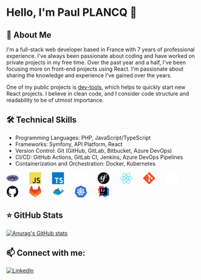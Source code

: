 # Hello, I'm Paul PLANCQ 👋

## 🚀 About Me
I'm a full-stack web developer based in France with 7 years of professional experience. I've always been passionate about coding and have worked on private projects in my free time. Over the past year and a half, I've been focusing more on front-end projects using React. I'm passionate about sharing the knowledge and experience I've gained over the years.

One of my public projects is [dev-tools](https://github.com/pplancq/dev-tools), which helps to quickly start new React projects. I believe in clean code, and I consider code structure and readability to be of utmost importance.

## 🛠️ Technical Skills
- Programming Languages: PHP, JavaScript/TypeScript
- Frameworks: Symfony, API Platform, React
- Version Control: Git (GitHub, GitLab, Bitbucket, Azure DevOps)
- CI/CD: GitHub Actions, GitLab CI, Jenkins, Azure DevOps Pipelines
- Containerization and Orchestration: Docker, Kubernetes

[<img src="./img/php.svg" alt="php" height="32px" style="padding-right:24px;"/>](https://www.php.net)
[<img src="./img/javascript.svg" alt="javascript" height="32px" style="padding-right:24px;"/>](https://developer.mozilla.org/fr/docs/Web/JavaScript)
[<img src="./img/typescript.svg" alt="typescript" height="32px" style="padding-right:24px;"/>](https://www.typescriptlang.org)
[<img src="./img/symfony-white.svg" alt="symfony" height="32px" style="padding-right:24px;"/>](https://symfony.com#gh-dark-mode-only)
[<img src="./img/symfony-black.svg" alt="symfony" height="32px" style="padding-right:24px;"/>](https://symfony.com#gh-light-mode-only)
[<img src="./img/react.svg" alt="react" height="32px" style="padding-right:24px;"/>](https://react.dev)
[<img src="./img/git.svg" alt="git" height="32px" style="padding-right:24px;"/>](https://www.git-scm.com)
[<img src="./img/github-white.svg" alt="github" height="32px" style="padding-right:24px;"/>](https://github.com#gh-dark-mode-only)
[<img src="./img/github-black.svg" alt="github" height="32px" style="padding-right:24px;"/>](https://github.com#gh-light-mode-only)
[<img src="./img/gitlab.svg" alt="gitlab" height="32px" style="padding-right:24px;"/>](https://gitlab.com)
[<img src="./img/docker.svg" alt="docker" height="32px" style="padding-right:24px;"/>](https://www.docker.com)
[<img src="./img/kubernetes.svg" alt="kubernetes" height="32px" style="padding-right:24px;"/>](https://kubernetes.io)
[<img src="./img/intellij.svg" alt="intellij" height="32px" style="padding-right:24px;"/>](https://www.jetbrains.com/idea)

## ⭐ GitHub Stats

[![Anurag's GitHub stats](https://github-readme-stats.vercel.app/api?username=pplancq&theme=material-palenight&show_icons=true&hide_title=true&show=reviews)](https://github.com/anuraghazra/github-readme-stats)


## 📫 Connect with me:
[<img src="https://cdn.jsdelivr.net/gh/devicons/devicon@latest/icons/linkedin/linkedin-original.svg" alt="LinkedIn" height="32px"/>](https://www.linkedin.com/in/pplancq/)
